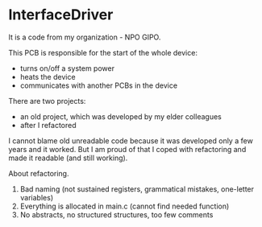 # InterfaceDriver

It is a code from my organization - NPO GIPO.

This PCB is responsible for the start of the whole device:
- turns on/off a system power
- heats the device
- communicates with another PCBs in the device

There are two projects:
- an old project, which was developed by my elder colleagues
- after I refactored

I cannot blame old unreadable code because it was developed only a few years and it worked.
But I am proud of that I coped with refactoring and made it readable (and still working).

About refactoring.

1) Bad naming (not sustained registers, grammatical mistakes, one-letter variables)
2) Everything is allocated in main.c (cannot find needed function)
3) No abstracts, no structured structures, too few comments




